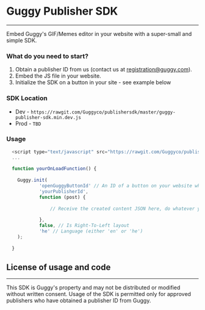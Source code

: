 # Guggy Publisher SDK
-------------------

Embed Guggy's GIF/Memes editor in your website with a super-small and simple SDK.

### What do you need to start?

1. Obtain a publisher ID from us (contact us at registration@guggy.com).
2. Embed the JS file in your website.
3. Initialize the SDK on a button in your site - see example below

### SDK Location
 * Dev - ```https://rawgit.com/Guggyco/publishersdk/master/guggy-publisher-sdk.min.dev.js```
 * Prod - ```TBD```
 
### Usage

```js
  <script type="text/javascript" src="https://rawgit.com/Guggyco/publishersdk/master/guggy-publisher-sdk.min.dev.js"></script>
  ...
  
  function yourOnLoadFunction() {
  
    Guggy.init(
            'openGuggyButtonId' // An ID of a button on your website which will trigger Guggy to open,
            'yourPublisherId',
            function (post) {
  
                // Receive the created content JSON here, do whatever you'd like with it.
  
            },
            false, // Is Right-To-Left layout
            'he' // Language (either 'en' or 'he')
    );
  
  }

```


## License of usage and code
---------------------------
This SDK is Guggy's property and may not be distributed or modified without written consent.
Usage of the SDK is permitted only for approved publishers who have obtained a publisher ID from Guggy.
